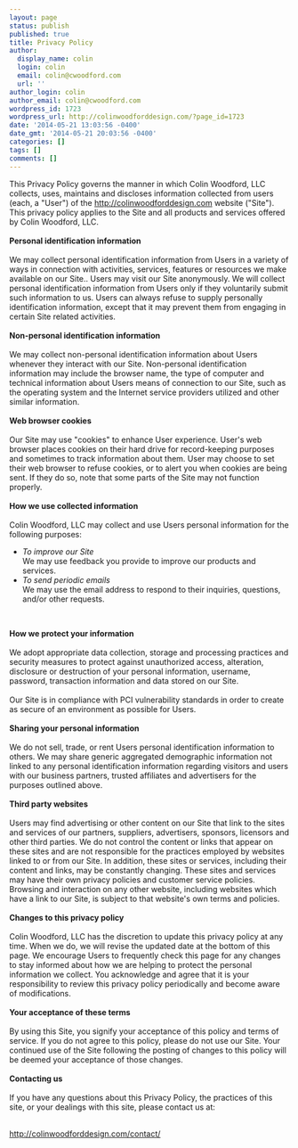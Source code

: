 ```yaml
---
layout: page
status: publish
published: true
title: Privacy Policy
author:
  display_name: colin
  login: colin
  email: colin@cwoodford.com
  url: ''
author_login: colin
author_email: colin@cwoodford.com
wordpress_id: 1723
wordpress_url: http://colinwoodforddesign.com/?page_id=1723
date: '2014-05-21 13:03:56 -0400'
date_gmt: '2014-05-21 20:03:56 -0400'
categories: []
tags: []
comments: []
---
```




<div class = "gallery2">
<p>This Privacy Policy governs the manner in which Colin Woodford, LLC collects, uses, maintains and discloses information collected from users (each, a "User") of the&nbsp;<a href="http://colinwoodforddesign.com/">http://colinwoodforddesign.com</a>&nbsp;website ("Site"). This privacy policy applies to the Site and all products and services offered by Colin Woodford, LLC.<br/><br/><b>Personal identification information</b><br/><br/>We may collect personal identification information from Users in a variety of ways in connection with activities, services, features or resources we make available on our Site.. Users may visit our Site anonymously. We will collect personal identification information from Users only if they voluntarily submit such information to us. Users can always refuse to supply personally identification information, except that it may prevent them from engaging in certain Site related activities.<br/><br/><b>Non-personal identification information</b><br/><br/>We may collect non-personal identification information about Users whenever they interact with our Site. Non-personal identification information may include the browser name, the type of computer and technical information about Users means of connection to our Site, such as the operating system and the Internet service providers utilized and other similar information.<br/><br/><b>Web browser cookies</b><br/><br/>Our Site may use "cookies" to enhance User experience. User's web browser places cookies on their hard drive for record-keeping purposes and sometimes to track information about them. User may choose to set their web browser to refuse cookies, or to alert you when cookies are being sent. If they do so, note that some parts of the Site may not function properly.<br/><br/><b>How we use collected information</b><br/><br/>Colin Woodford, LLC may collect and use Users personal information for the following purposes:
<ul class="privacy-policy-list">
    <li><i>To improve our Site</i><br/>
        We may use feedback you provide to improve our products and services.
    </li>
    <li><i>To send periodic emails</i><br/>
        We may use the email address to respond to their inquiries, questions, and/or other requests.
    </li>
</ul><br/>
<p><b>How we protect your information</b><br /><br />
We adopt appropriate data collection, storage and processing practices and security measures to protect against unauthorized access, alteration, disclosure or destruction of your personal information, username, password, transaction information and data stored on our Site.
<br /><br />
Our Site is in compliance with PCI vulnerability standards in order to create as secure of an environment as possible for Users.
<br /><br /><b>Sharing your personal information</b>
<br /><br />
We do not sell, trade, or rent Users personal identification information to others. We may share generic aggregated demographic information not linked to any personal identification information regarding visitors and users with our business partners, trusted affiliates and advertisers for the purposes outlined above.
<br /><br /><b>Third party websites</b><br />
<br />
Users may find advertising or other content on our Site that link to the sites and services of our partners, suppliers, advertisers, sponsors, licensors and other third parties. We do not control the content or links that appear on these sites and are not responsible for the practices employed by websites linked to or from our Site. In addition, these sites or services, including their content and links, may be constantly changing. These sites and services may have their own privacy policies and customer service policies. Browsing and interaction on any other website, including websites which have a link to our Site, is subject to that website's own terms and policies.
<br /><br /><b>Changes to this privacy policy</b>
<br /><br />
Colin Woodford, LLC has the discretion to update this privacy policy at any time. When we do, we will revise the updated date at the bottom of this page. We encourage Users to frequently check this page for any changes to stay informed about how we are helping to protect the personal information we collect. You acknowledge and agree that it is your responsibility to review this privacy policy periodically and become aware of modifications.
<br /><br /><b>Your acceptance of these terms</b>
<br /><br />
By using this Site, you signify your acceptance of this policy and&nbsp;terms of service. If you do not agree to this policy, please do not use our Site. Your continued use of the Site following the posting of changes to this policy will be deemed your acceptance of those changes.
<br /><br /><b>Contacting us</b><br />
<br />
If you have any questions about this Privacy Policy, the practices of this site, or your dealings with this site, please contact us at:
</p>
<br />
<a href="http://colinwoodforddesign.com/contact/">http://colinwoodforddesign.com/contact/</a>
</p>
</div>